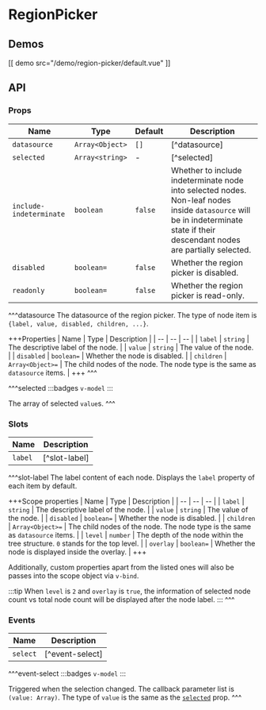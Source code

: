 # RegionPicker

## Demos

[[ demo src="/demo/region-picker/default.vue" ]]

## API

### Props

| Name | Type | Default | Description |
| -- | -- | -- | -- |
| ``datasource`` | `Array<Object>` | `[]` | [^datasource] |
| ``selected`` | `Array<string>` | - | [^selected] |
| ``include-indeterminate`` | `boolean` | `false` | Whether to include indeterminate node into selected nodes. Non-leaf nodes inside `datasource` will be in indeterminate state if their descendant nodes are partially selected. |
| ``disabled`` | `boolean=` | `false` | Whether the region picker is disabled. |
| ``readonly`` | `boolean=` | `false` | Whether the region picker is read-only. |

^^^datasource
The datasource of the region picker. The type of node item is `{label, value, disabled, children, ...}`.

+++Properties
| Name | Type | Description |
| -- | -- | -- |
| `label` | `string` | The descriptive label of the node. |
| `value` | `string` | The value of the node. |
| `disabled` | `boolean=` | Whether the node is disabled. |
| `children` | `Array<Object>=` | The child nodes of the node. The node type is the same as `datasource` items. |
+++
^^^

^^^selected
:::badges
`v-model`
:::

The array of selected `value`s.
^^^

### Slots

| Name | Description |
| -- | -- |
| ``label`` | [^slot-label] |

^^^slot-label
The label content of each node. Displays the `label` property of each item by default.

+++Scope properties
| Name | Type | Description |
| -- | -- | -- |
| `label` | `string` | The descriptive label of the node. |
| `value` | `string` | The value of the node. |
| `disabled` | `boolean=` | Whether the node is disabled. |
| `children` | `Array<Object>=` | The child nodes of the node. The node type is the same as `datasource` items. |
| `level` | `number` | The depth of the node within the tree structure. `0` stands for the top level. |
| `overlay` | `boolean=` | Whether the node is displayed inside the overlay. |
+++

Additionally, custom properties apart from the listed ones will also be passes into the scope object via `v-bind`.

:::tip
When `level` is `2` and `overlay` is `true`, the information of selected node count vs total node count will be displayed after the node label.
:::
^^^

### Events

| Name | Description |
| -- | -- |
| ``select`` | [^event-select] |

^^^event-select
:::badges
`v-model`
:::

Triggered when the selection changed. The callback parameter list is `(value: Array)`. The type of `value` is the same as the [`selected`](#props-selected) prop.
^^^
